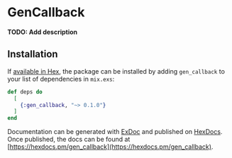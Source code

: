 # GenCallback

**TODO: Add description**

## Installation

If [available in Hex](https://hex.pm/docs/publish), the package can be installed
by adding `gen_callback` to your list of dependencies in `mix.exs`:

```elixir
def deps do
  [
    {:gen_callback, "~> 0.1.0"}
  ]
end
```

Documentation can be generated with [ExDoc](https://github.com/elixir-lang/ex_doc)
and published on [HexDocs](https://hexdocs.pm). Once published, the docs can
be found at [https://hexdocs.pm/gen_callback](https://hexdocs.pm/gen_callback).

